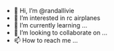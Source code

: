- 👋 Hi, I’m @randallivie
- 👀 I’m interested in rc airplanes
- 🌱 I’m currently learning ...
- 💞️ I’m looking to collaborate on ...
- 📫 How to reach me ...

<!---
randallivie/randallivie is a ✨ special ✨ repository because its `README.md` (this file) appears on your GitHub profile.
You can click the Preview link to take a look at your changes.
--->
